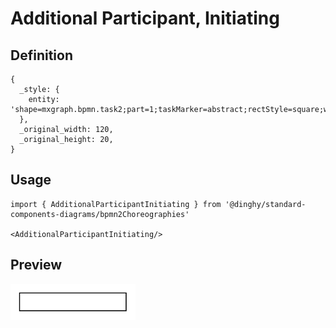 # Additional Participant, Initiating

## Definition

```
{
  _style: { 
    entity: 'shape=mxgraph.bpmn.task2;part=1;taskMarker=abstract;rectStyle=square;whiteSpace=wrap;html=1;',
  },
  _original_width: 120,
  _original_height: 20,
}
```

## Usage

```
import { AdditionalParticipantInitiating } from '@dinghy/standard-components-diagrams/bpmn2Choreographies'

<AdditionalParticipantInitiating/>
```

## Preview

<img src="./additional-participant-initiating.png" width="200"/>
